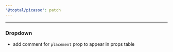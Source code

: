 ```yaml
---
'@toptal/picasso': patch
---
```


---

### Dropdown

- add comment for `placement` prop to appear in props table
